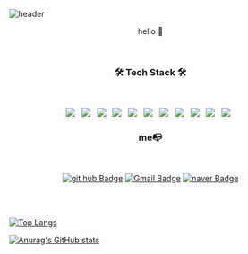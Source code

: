 ![header](https://capsule-render.vercel.app/api?type=waving&color=c9d6ff&fontColor=ffffff&height=200&section=header&text=Ahyeon🌱&fontSize=100)

<p align="center">hello 👋<p>

<br>
<h3 align="center"><b>🛠 Tech Stack 🛠</b></h3>
<br>
<p align="center">
   <img src="https://img.shields.io/badge/HTML5-E34F26?style=flat-square&logo=HTML5&logoColor=white"/></a> &nbsp
   <img src="https://img.shields.io/badge/CSS3-1572B6?style=flat-square&logo=CSS3&logoColor=white"/></a> &nbsp
   <img src="https://img.shields.io/badge/JavaScript-F7DF1E?style=flat-square&logo=JavaScript&logoColor=white"/></a> &nbsp
   <img src="https://img.shields.io/badge/Node.js-339933?style=flat-square&logo=Node.js&logoColor=white"/></a> &nbsp
   <img src="https://img.shields.io/badge/sass-CC6699?style=flat-square&logo=sass&logoColor=white"/></a> &nbsp
   <img src="https://img.shields.io/badge/jquery-0769AD?style=flat-square&logo=jquery&logoColor=white"/></a> &nbsp
   <img src="https://img.shields.io/badge/java-007396?style=flat-square&logo=java&logoColor=white"/></a> &nbsp
   <img src="https://img.shields.io/badge/mysql-4479A1?style=flat-square&logo=mysql&logoColor=white"/></a> &nbsp
   <img src="https://img.shields.io/badge/php-777BB4?style=flat-square&logo=php&logoColor=white"/></a> &nbsp
   <img src="https://img.shields.io/badge/docker-00809D?style=flat-square&logo=docker&logoColor=white"/></a> &nbsp
   <img src="https://img.shields.io/badge/nestjs-DB204D?style=flat-square&logo=docker&logoColor=white"/></a> &nbsp


</p>

<h3 align="center"><b>me📭</b></h3>
<br>
<div align="center">
   
[![git hub Badge](http://img.shields.io/badge/-git%20hub-black?style=flat-square&logo=github&link=https://github.com/cats0713)](https://github.com/cats0713)
[![Gmail Badge](https://img.shields.io/badge/-Gmail-d14836?style=flat-square&logo=Gmail&logoColor=white&link=mailto:cats0713@gmail.com)](mailto:cats0713@gmail.com)
[![naver Badge](https://img.shields.io/badge/-naver-03C75A?style=flat-square&logo=naver&logoColor=white&link=mailto:cats0713@naver.com)](mailto:cats0713@naver.com)
   
</div>
<br>
<br>

[![Top Langs](https://github-readme-stats.vercel.app/api/top-langs/?username=cats0713&layout=compact&theme=apprentice)](https://github.com/cats0713)

[![Anurag's GitHub stats](https://github-readme-stats.vercel.app/api?username=cats0713&theme=apprentice&show_icons=true&icon_color=#ffffff)](https://github.com/anuraghazra/github-readme-stats)

